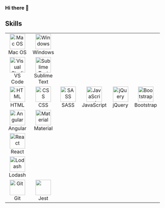 ### Hi there 👋

## Skills

<table align="center" style="border: none; width:100%">
<!-- Operational systems -->
<tr>
   <td align="center" width="96">
        <img src="https://cdn2.iconfinder.com/data/icons/designer-skills/128/apple-ios-system-platform-os-mac-linux-512.png" width="50" height="50" alt="Mac OS" />
      <br>Mac OS
    </td>
    <td align="center" width="96">
        <img src="https://icons-for-free.com/download-icon-microsoft+windows+icon-1320186681671871370_512.png" width="50" height="50" alt="Windows" />
      <br>Windows
    </td>
  </tr>
<!-- Code Editors -->
<tr>
    <td align="center" width="96">
        <img src="https://upload.wikimedia.org/wikipedia/commons/thumb/9/9a/Visual_Studio_Code_1.35_icon.svg/800px-Visual_Studio_Code_1.35_icon.svg.png" width="50" height="50" alt="Visual Studio Code" />
      <br>VS Code
    </td>       
   <td align="center" width="96">
        <img src="https://upload.wikimedia.org/wikipedia/commons/thumb/7/79/Breezeicons-apps-48-sublime-text.svg/1200px-Breezeicons-apps-48-sublime-text.svg.png" width="50" height="50" alt="Sublime Text" />
      <br>Sublime Text
    </td>
  </tr>
<!-- HTML/CSS -->
  <tr>
   <td align="center" width="96">
        <img src="https://profilinator.rishav.dev/skills-assets/html5-original-wordmark.svg" width="50" height="50" alt="HTML" />
      <br>HTML
    </td>
   <td align="center" width="96">
        <img src="https://profilinator.rishav.dev/skills-assets/css3-original-wordmark.svg" width="50" height="50" alt="CSS" />
      <br>CSS
    </td>
   <td align="center" width="96">
        <img src="https://profilinator.rishav.dev/skills-assets/sass-original.svg" width="50" height="50" alt="SASS" />
      <br>SASS
    </td>

   <td align="center" width="96">
        <img src="https://profilinator.rishav.dev/skills-assets/javascript-original.svg" width="50" height="50" alt="JavaScript" />
      <br />JavaScript
    </td>
    <td align="center" width="96">
        <img src="https://cdn.icon-icons.com/icons2/2699/PNG/512/jquery_logo_icon_167804.png" width="50" height="50" alt="jQuery" />
      <br>jQuery
    </td>
    <td align="center" width="96">
        <img src="https://profilinator.rishav.dev/skills-assets/bootstrap-plain.svg" width="50" height="50" alt="Bootstrap" />
      <br />Bootstrap
    </td>
  </tr>
<!-- Angular -->
<tr>
    <td align="center" width="96">
        <img src="https://cdn.worldvectorlogo.com/logos/angular-icon-1.svg" width="50" height="50" alt="Angular" />
      <br>Angular
    </td>
    <td align="center" width="96">
        <img src="https://angular.io/generated/images/marketing/concept-icons/material.svg" width="50" height="50" alt="Material" />
      <br>Material
    </td>
</tr>
<!-- React -->
<tr>
    <td align="center" width="96">
        <img src="https://upload.wikimedia.org/wikipedia/commons/thumb/a/a7/React-icon.svg/640px-React-icon.svg.png" width="50" height="50" alt="React" />
      <br>React
    </td>
</tr>
<!-- 3'rd party Libraries -->
<tr>
    <td align="center" width="96">
        <img src="https://cdn.worldvectorlogo.com/logos/lodash.svg" width="50" height="50" alt="Lodash" />
      <br>Lodash
    </td>
</tr>
<!-- Tools -->
<tr>
    <td align="center" width="96">
        <img src="https://profilinator.rishav.dev/skills-assets/git-scm-icon.svg" width="50" height="50" alt="Git" />
      <br>Git
    </td>
    <td align="center" width="96">
        <img src="https://nx.dev/documentation/shared/jest-logo.png" width="50" height="50" alt="" />
      <br>Jest
    </td>
</tr>
</table>

<!--
**lubkoKuzenko/lubkoKuzenko** is a ✨ _special_ ✨ repository because its `README.md` (this file) appears on your GitHub profile.

Here are some ideas to get you started:

- 🔭 I’m currently working on ...
- 🌱 I’m currently learning ...
- 👯 I’m looking to collaborate on ...
- 🤔 I’m looking for help with ...
- 💬 Ask me about ...
- 📫 How to reach me: ...
- 😄 Pronouns: ...
- ⚡ Fun fact: ...
-->
